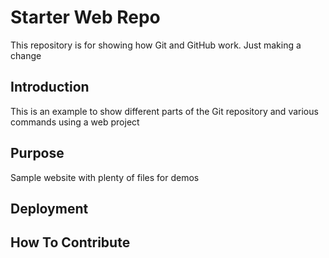 # Starter Web Repo

This repository is for showing how Git and GitHub work. Just making a change

## Introduction

This is an example to show different parts of the Git repository and various commands using a web project

## Purpose

Sample website with plenty of files for demos

## Deployment

## How To Contribute